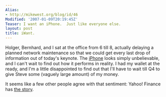 ```yaml
---
Alias:
- http://mikewest.org/blog/id/46
Modified: '2007-01-09T20:19:45Z'
Teaser: I want an iPhone.  Just like everyone else.
layout: post
title: iWant.
---
```

Holger, Bernhard, and I sat at the office from 6 till 8, actually delaying a planned network maintenance so that we could get every last drop of information out of today's keynote.  The [iPhone][] looks simply unbelievable, and I can't wait to find out how it performs in reality.  I had my wallet at the ready, and I'm a little disappointed to find out that I'll have to wait till Q4 to give Steve some (vaguely large amount) of my money.

It seems like a few other people agree with that sentiment: Yahoo! Finance has [the story][compare].  

[iPhone]: http://apple.com/iphone/ "Apple: iPhone"
[compare]: http://finance.yahoo.com/charts#symbol=AAPL;range=1d;compare=PALM+RIMM "AAPL up 8%, RIMM and PALM down about 8%."